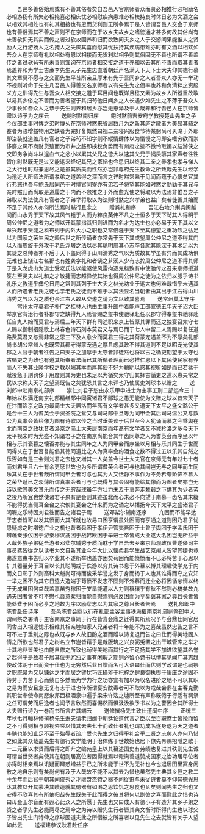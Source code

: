 <!-- { "loadSidebar": true } -->
　　吾邑多善俗始焉或有不善其俗者矣自吾邑人官京师者众而贤必相推行必相励名必相游扬有所失必相掩喜必相庆忧必相慰疾病患难必相扶持良时休日必为文酒之会以相欢其相处也有礼其相接也有恩而货利则无所争焉于是人皆谓吾邑人交会于京师也有善俗焉其不善之声则不在京师而在于故乡夫故乡之嗜徳通才甚多何故其俗尚有未善欤抑无其实而传之者过欤故因养和归而欲致问夫乡之人于交游间果能推人之贤励人之行游扬人之名掩人之失庆其喜而慰其忧扶持其疾病患难亦时有文酒以相欢如吾众人在京师有礼以相处有恩以相接而无货利以相争则其俗固无不善也所谓不善盖传之者过欤茍有所未善则宜询在京师者相交接之道于养和以去其所不善而取其善者焉盖养和为学士古亷李先生元子先生忠直着朝廷声名满天下天下士大夫仰其徳行慕其文章莫不愿与之交而先生平昔所亲且厚未有先于吾同乡之人者吾众人亦无一举动不视则听命于先生凡吾邑人得善交名京师者以有先生为之倡率也养和负清粹之资服义方之训得先生与吾众人相交接之道于耳目间也既详且稔又素为故乡人所器重故敢以易其乡俗之不善而为善者望于其归茍他日闻乡之人长遇少如先生之不薄于吾众人少事长如吾众人之恭于先生则养和居乡亦岂无恵泽及于人哉养和行吾邑人在京师皆赠以诗予为之序云
　　送鲍时黙南归序
　　鲍时黙前吉安府学教授楚山先生之子今仪部主事时慱之弟时慱乆在京师时黙来省居数月为之新其庐之敝者为美易其骑之蹇者为骏增益物用之缺者为完好复慨然曰视二亲寝兴服食节待某躬尚可乆淹于外耶即治装就道盖凡有官者之子弟茍不知学则不縦情肆体以为惰慢之习即妄嗜穷欲而崇侈靡之风不商财货殖而为市井之趍即挟权负势而有州府之迹不徼怜取媚以结游侠之交即务争尚斗以逞血气之忿小以累其父兄之徳大以速其父兄于祸戾隳其家声者徃徃皆尔时黙既无是过又能逺来经纪其兄之家悌也今思归以终其二亲之养孝也孝与悌人之大行也时黙兼思尽之是虽其质美而性然亦岂非尊府先生教命之所致哉先生以经学为逺近人所师法所谓孝弟之道盖得之深而言之详时黙常熟于见闻而蕴于心懐矣冝其行弗惑也吾与鲍氏居同邑于时愽官同寮亦有弟若子将望其能如时黙之勤勤于其兄与亲时黙归而尚取是道履之于内而不怠推之于外而愈光使之将取以为法焉非惟吾之子弟取以为法使凡有官者之子弟举将取以为法则时黙之兴孝弟也益广矣若徒善其始而不足于其终人亦何所法焉时黙行且念之
　　赠龚礼和序
　　吾江右地介荆呉闽越间而山水秀于天下故其风气锺于人而为粹良英伟不凡之士恒多于天下茍其人得明于周公仲尼之道者为之师以开其蒙指其归则进而为名才为达士也亦必易于天下其以文章兴起于贤能之科布列于内外大小之职也又常倍蓰于天下至其徳望之重功烈之弘足以为国家之荣生民之赖后世之所传诵者亦常先于天下其或望周公仲尼之道不得其门以入而周旋于外攻于老氏浮屠之法以尽其聪明用其心志卒各就其能深于其术足以为其徒之总帅者亦不后于天下盖同得于山川清秀之气以为质故其学虽有异而其成功俱无难也上饶江右名郡也有姓龚字礼和者饶之芗溪人少有志扵周公仲尼之道不得其师于是入龙虎山为道士受老氏法以能驱使风雷拘逐鬼魅致有中使驰传之召来京师授道箓左至灵夫以礼和之才敏捷而志超异使其始也得周公仲尼之徒为之依归以服乎诗书礼乐之教道乎彝伦日用之常则其列于士大夫之林光功业于逺大也何难哉惜乎未遇其人而所遇者老氏之徒也学老氏之徒而不难于以其法显名当朝者由其出于江右得山川清秀之气以为之质也余江右人故从交逰之请为文以致其喜焉
　　送常州莫太守序
　　常州太守莫君子朴广之桂林人也由主事升郎中着能声工部宣徳五年天子诏大臣举京官有治行者补郡守之缺得九人焉皆赐之玺书使驰驿赴任以郡守得奉玺书驰驿赴任自九人始而莫君与焉后三年天下群有司述职来京上皆原其罪而还之独宴召太守七人赐以御制招隠歌上林春色诗石刻本莫君又与焉已而于七人中留二人焉赐以复任道路费莫君又与焉非常之恩三下及人愈少而莫君三得之其荷蒙宠遇盖不为不厚矣礼部尚书胡公常州人也既荣其郡守得蒙宠遇之厚且虑其政不得其道则不足以昭宠光使其郡之人官于朝者徃告之曰天子之加厚于太守者非徒然也将以古之循吏期望于太守也古循吏之为政也有道其所奉者法而已其所循者理而已必推仁恩以下其民使民家有养而人不失其业隆学校之教以端其本而厚其俗不好为聪眀以惑其视听如是而已若猛于赋役急于刑罚侈于用度则其为吏也未足以为循矣太守归其择古循吏之道以恵夫常之民以求称夫天子之望焉既告之矣犹恐其言之未详也乃使属吏刘球书以赠之
　　送刘郎中赴南京礼部序
　　崇仁刘君子恕由永乐甲申进士为主事工刑二部迄今三十年始以秩满迁南京礼部精缮郎中同寅诸君不鄙球之愚无能使为文赠之球以昔宋天子在汴而洛京之政为最简士大夫居洛而年髙有文学者甚多又遭天下太平之盛文潞公于是合十三人为耆英会于资圣院之堂又与司马郎中旦等为同甲会其后司马温公又与数公为真率会皆绘像为图有诗歌以传之当时垂美谈于后世至今人犹诵而慕之今乘舆在北而南京之政犹昔者洛京之简士大夫居南京而年髙有文学者又不减扵洛之多今天下太平视宋时为尤盛不知诸君子之在南京尚能合其年齿同尊之人为耆英会而序坐以年相与乐其衰暮之懐否亦能与其生同年之人为同甲会而序坐以月相与乐其同生于世而同得乆在于世否复能倡其徳同道比之人为真率会约酒食之数不得过五以乐其自然之乐否如有是三会则刘君之去也又増其一人矣盖今世士大夫官在京师无有年过七十者而刘君年且六十有余更厯世故也为多所谓耆英会者可与也其间岂无与之同年而生同乐其乆在于世者哉所谓同甲会者可与也其为人又恬静不事作为不务矜夸矫饰不慕人之荣华耻已之淡薄所谓真率会者可与也既得与其会固有能绘其像而为图者矣亦岂无诗以歌其美文其乐而传之无穷哉球虽年方壮力未及于衰奔走辇毂之下供其为少者劳之役乃所冝也然使诸君子果有是会则其迹虽北而心未必不向望于南慕一齿名其末縦不能得犹当侧耳金台之次俟其宴会之什来而为之诵之以播扬今天下太平之盛诸君子闲暇之乐特因刘君徃而告之诸君子焉
　　送邓棐尔辅南还序
　　凢困而不能早达于志者皆可以发其愤而大其所就也故易曰困亨谓虽处困而有亨通之道则困乃君子忧患疑虑之时増徳广业之机也昔者舜困于孝伊尹管夷吾困于士曽子舆困于学孟氏困于辨蘓秦张仪困于游秦穆汉髙困于战韩欧困于举进士卒皆成大业遂大名困岂无所益于人哉外族子弟従吾游者邓棐尔辅秀于质而躭于学自吾去乡来京师观政仪曹遂俻司主事员棐皆従之以读书为文自新其业今年大比以懐柔县学生战艺京闱人皆望其捷也竟弗遂意束书告归以卒业其不遂所举也盖亦困矣茍困而能愤愤而不已必将苦于心思以扩其器量劳于耳目以长其聪眀戒于佚游以穷其诗书息于外慕以愽其理趣使学充于内而文日彰于外则髙科大魁尚可待而俊采华誉之发于身而扬于人也其谁得而夺之安知一举之困不为其它日逺大造端乎茍愤不发志不固则不外慕而迁业必将因循怠惰以终于无成虽困何益哉盖嘉苖秀稼困于岁旱能灌以人力则穰穰乎有秋不然则必槁矣故凢遇夫困者皆不可不懋也吾意棐归而能自懋焉则必反困而为亨矣冀其家之尊且长者皆能处棐于困而必亨之地故为序以励棐志以为其家之尊且长者告焉
　　送礼部郎中陈君赴任诗序
　　吾邑陈君会鼎以行在礼部主客主事秩满擢南京礼部祠祭郎中人谓祠祭之署清于主客南京之事简于行在皆喜会鼎之迁得其所焉况予与会鼎仕同官居同舎出入相逐忧乐相维其相亲睦如家人兄弟者将十年能不为之喜哉虽然忠告之言不可不进于垂别之际也故既与乡人故旧酌之酒而赠以诗复退而告之曰仕而得美地固人情之所欲也然君子之树名立节岂皆藉乎是哉版筑之兴良弼兎置之出干城管库之举才士其地非皆美也由能自修之所致也茍得美地而其行之不足扬其学不加进欲望其名誉之起得乎是故君子居其位无冗浊之事有闲暇之期则必留心诗书以愽其见闻广其志趋使政体眀于已而资于仕也为无穷然后业日増而名可大语曰仕而优则学政谓是也祠祭之职既易为又以錬达之才而居之譬犹巧匠操斧于杞梓之肆良御执辔于康庄之途固不待劳于力苦于心而绩自多然而为学力行之功亦宜有加以为収名进阶之地不可以其职之易为而安且怠无复有志于进也传所谓宴安酖毒者可不取以为戒哉会鼎在主客克勤其职尝奉使命南厯象邦西极酒泉中遍乎梁宋许洛之墟所至有声称既倦于行适有祠祭之任可谓劳而后逸者也闻予言欣然而喜惕然而惧汲汲欲予书以为之警因合其所得士大夫赠行诗为一巻而书所言弁其端云
　　送修撰杨先生致仕还闽中序
　　正统三年秋七月翰林修撰杨先生寿夫请老归闽中朝廷论道代言之臣以至百职庶士皆挽而留之不可得则相与顾视咨嗟以惜其去夫七十而致仕者礼也谓功成名遂身退为天之道者李聃也能知止足不至于殆辱者疏广受也先生之归得乎礼合乎二贤之志矣人亦何乃惜之如此其众哉盖先生有徳行文学能明于治体练于世故始也居下僚先帝赐招隠之歌于一二元臣以求贤而后得之即升之编苑皇上以其纂述国史有劳绩也复进其秩则先生诚可谓当世贤者矣使其在朝则居髙位者固得就焉以诹询善道赞成国家之治功居卑位者亦得时相亲焉以讯疑而辨惑増益乎已之所未能于世不为无补也今也退居田里寘身闲散之地自乐则有矣尚何有及于人哉故不能不以其去为惜也虽然先生典其乡邑之教二十余年而后官于朝其间俊秀之才瓌竒杰特之器不问従逰与未従逰者莫不仰其徳光思沐其教以开其蒙决其瞶造就其徳器有如渇之思饮饥之思食也乆矣则闻先生之归也又安得不欣喜其有所依归哉先生既失于此而得之彼其将何以副彼之喜而慰此之惜也诗曰毋金玉尔音而有遐心此众人之所愿于先生也又曰成人有徳小子有造非其乡子弟之资之者乎先生必能两尽之焉今之为诗以赠先生行者皆其典文衡时所得门生也以球父子皆出先生门特俾之序球因道夫此之所惜彼之所喜者以见先生之去就皆有关于人望如此云
　　送福建叅议耿君赴任序
